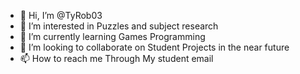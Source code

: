 - 👋 Hi, I’m @TyRob03
- 👀 I’m interested in Puzzles and subject research
- 🌱 I’m currently learning Games Programming
- 💞️ I’m looking to collaborate on Student Projects in the near future
- 📫 How to reach me Through My student email 

<!---
TyRob03/TyRob03 is a ✨ special ✨ repository because its `README.md` (this file) appears on your GitHub profile.
You can click the Preview link to take a look at your changes.
--->
